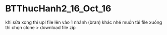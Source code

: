 # BTThucHanh2_16_Oct_16


khi sửa xong thì upl file lên vào 1 nhánh (bran) khác nhé
muốn tải file xuống thì chọn clone > download file zip
